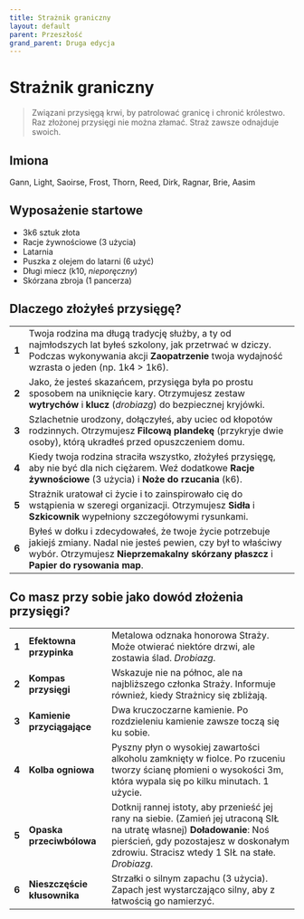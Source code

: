 ```yaml
---
title: Strażnik graniczny
layout: default
parent: Przeszłość
grand_parent: Druga edycja
---
```


# Strażnik graniczny

> Związani przysięgą krwi, by patrolować granicę i chronić królestwo. Raz złożonej przysięgi nie można złamać. Straż zawsze odnajduje swoich.

## Imiona

Gann, Light, Saoirse, Frost, Thorn, Reed, Dirk, Ragnar, Brie, Aasim

## Wyposażenie startowe

- 3k6 sztuk złota
- Racje żywnościowe (3 użycia)
- Latarnia
- Puszka z olejem do latarni (6 użyć)
- Długi miecz (k10, _nieporęczny_)
- Skórzana zbroja (1 pancerza)

## Dlaczego złożyłeś przysięgę?

|       |                                                                                                                                                                                                                                                                        |
| ----- | ---------------------------------------------------------------------------------------------------------------------------------------------------------------------------------------------------------------------------------------------------------------------- |
| **1** | Twoja rodzina ma długą tradycję służby, a ty od najmłodszych lat byłeś szkolony, jak przetrwać w dziczy. Podczas wykonywania akcji **Zaopatrzenie** twoja wydajność wzrasta o jeden (np. 1k4 > 1k6). |
| **2** | Jako, że jesteś skazańcem, przysięga była po prostu sposobem na uniknięcie kary. Otrzymujesz zestaw **wytrychów** i **klucz** (_drobiazg_) do bezpiecznej kryjówki.                                           |
| **3** | Szlachetnie urodzony, dołączyłeś, aby uciec od kłopotów rodzinnych. Otrzymujesz **Filcową plandekę** (przykryje dwie osoby), którą ukradłeś przed opuszczeniem domu.                                                                                                                                              |
| **4** | Kiedy twoja rodzina straciła wszystko, złożyłeś przysięgę, aby nie być dla nich ciężarem. Weź dodatkowe **Racje żywnościowe** (3 użycia) i **Noże do rzucania** (k6).                                                                                                               |
| **5** | Strażnik uratował ci życie i to zainspirowało cię do wstąpienia w szeregi organizacji. Otrzymujesz **Sidła** i **Szkicownik** wypełniony szczegółowymi rysunkami.    |
| **6** |  Byłeś w dołku i zdecydowałeś, że twoje życie potrzebuje jakiejś zmiany. Nadal nie jesteś pewien, czy był to właściwy wybór. Otrzymujesz **Nieprzemakalny skórzany płaszcz** i **Papier do rysowania map**.                                                                                        |

## Co masz przy sobie jako dowód złożenia przysięgi?

|       |                    |                                                                                                                                                                                                     |
| ----- | ------------------ | --------------------------------------------------------------------------------------------------------------------------------------------------------------------------------------------------- |
| **1** | **Efektowna przypinka** | Metalowa odznaka honorowa Straży. Może otwierać niektóre drzwi, ale zostawia ślad. _Drobiazg_.                                              |
| **2** | **Kompas przysięgi**   | Wskazuje nie na północ, ale na najbliższego członka Straży. Informuje również, kiedy Strażnicy się zbliżają.                         |
| **3** | **Kamienie przyciągające**     | Dwa kruczoczarne kamienie. Po rozdzieleniu kamienie zawsze toczą się ku sobie.                       |
| **4** | **Kolba ogniowa**      | Pyszny płyn o wysokiej zawartości alkoholu zamknięty w fiolce. Po rzuceniu tworzy ścianę płomieni o wysokości 3m, która wypala się po kilku minutach. 1 użycie.                                             |
| **5** | **Opaska przeciwbólowa**      | Dotknij rannej istoty, aby przenieść jej rany na siebie. (Zamień jej utraconą SIŁ na utratę własnej) **Doładowanie**: Noś pierścień, gdy pozostajesz w doskonałym zdrowiu. Stracisz wtedy 1 SIŁ na stałe. _Drobiazg_.  |
| **6** | **Nieszczęście kłusownika**  | Strzałki o silnym zapachu (3 użycia). Zapach jest wystarczająco silny, aby z łatwością go namierzyć.                                                                                                                  |
